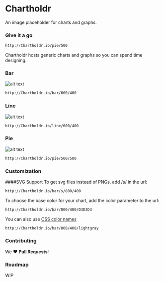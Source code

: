 # Chartholdr
An image placeholder for charts and graphs.

### Give it a go
```html
http://Chartholdr.io/pie/500
```
Chartholdr hosts generic charts and graphs so you can spend time designing.

### Bar
![alt text](http://placehold.it/600x400 "Bar")
```html
http://Chartholdr.io/bar/600/400
```
### Line
![alt text](http://placehold.it/600x400 "Line")
```html
http://Chartholdr.io/line/600/400
```
### Pie
![alt text](http://placehold.it/500x500 "Pie")
```html
http://Chartholdr.io/pie/500/500
```

### Customization
####SVG Support
To get svg files instead of PNGs, add /s/ in the url:
```html
http://Chartholdr.io/bar/s/800/400
```

To choose the base color for your chart, add the color parameter to the url:
```html
http://Chartholdr.io/bar/800/400/D3D3D3
```

You can also use [CSS color names](http://www.w3schools.com/cssref/css_colornames.asp)
```html
http://Chartholdr.io/bar/800/400/lightgray
```

### Contributing
We :heart: **Pull Requests**!

### Roadmap
WIP


